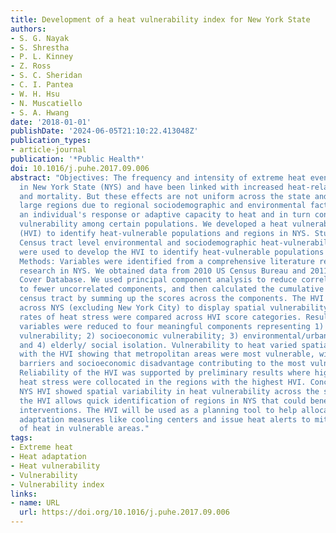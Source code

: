 ```yaml
---
title: Development of a heat vulnerability index for New York State
authors:
- S. G. Nayak
- S. Shrestha
- P. L. Kinney
- Z. Ross
- S. C. Sheridan
- C. I. Pantea
- W. H. Hsu
- N. Muscatiello
- S. A. Hwang
date: '2018-01-01'
publishDate: '2024-06-05T21:10:22.413048Z'
publication_types:
- article-journal
publication: '*Public Health*'
doi: 10.1016/j.puhe.2017.09.006
abstract: "Objectives: The frequency and intensity of extreme heat events are increasing
  in New York State (NYS) and have been linked with increased heat-related morbidity
  and mortality. But these effects are not uniform across the state and can vary across
  large regions due to regional sociodemographic and environmental factors which impact
  an individual's response or adaptive capacity to heat and in turn contribute to
  vulnerability among certain populations. We developed a heat vulnerability index
  (HVI) to identify heat-vulnerable populations and regions in NYS. Study design:
  Census tract level environmental and sociodemographic heat-vulnerability variables
  were used to develop the HVI to identify heat-vulnerable populations and areas.
  Methods: Variables were identified from a comprehensive literature review and climate-health
  research in NYS. We obtained data from 2010 US Census Bureau and 2011 National Land
  Cover Database. We used principal component analysis to reduce correlated variables
  to fewer uncorrelated components, and then calculated the cumulative HVI for each
  census tract by summing up the scores across the components. The HVI was then mapped
  across NYS (excluding New York City) to display spatial vulnerability. The prevalence
  rates of heat stress were compared across HVI score categories. Results: Thirteen
  variables were reduced to four meaningful components representing 1) social/language
  vulnerability; 2) socioeconomic vulnerability; 3) environmental/urban vulnerability;
  and 4) elderly/ social isolation. Vulnerability to heat varied spatially in NYS
  with the HVI showing that metropolitan areas were most vulnerable, with language
  barriers and socioeconomic disadvantage contributing to the most vulnerability.
  Reliability of the HVI was supported by preliminary results where higher rates of
  heat stress were collocated in the regions with the highest HVI. Conclusions: The
  NYS HVI showed spatial variability in heat vulnerability across the state. Mapping
  the HVI allows quick identification of regions in NYS that could benefit from targeted
  interventions. The HVI will be used as a planning tool to help allocate appropriate
  adaptation measures like cooling centers and issue heat alerts to mitigate effects
  of heat in vulnerable areas."
tags:
- Extreme heat
- Heat adaptation
- Heat vulnerability
- Vulnerability
- Vulnerability index
links:
- name: URL
  url: https://doi.org/10.1016/j.puhe.2017.09.006
---
```

